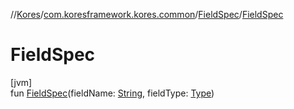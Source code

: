 //[Kores](../../../index.md)/[com.koresframework.kores.common](../index.md)/[FieldSpec](index.md)/[FieldSpec](-field-spec.md)

# FieldSpec

[jvm]\
fun [FieldSpec](-field-spec.md)(fieldName: [String](https://kotlinlang.org/api/latest/jvm/stdlib/kotlin/-string/index.html), fieldType: [Type](https://docs.oracle.com/javase/8/docs/api/java/lang/reflect/Type.html))
